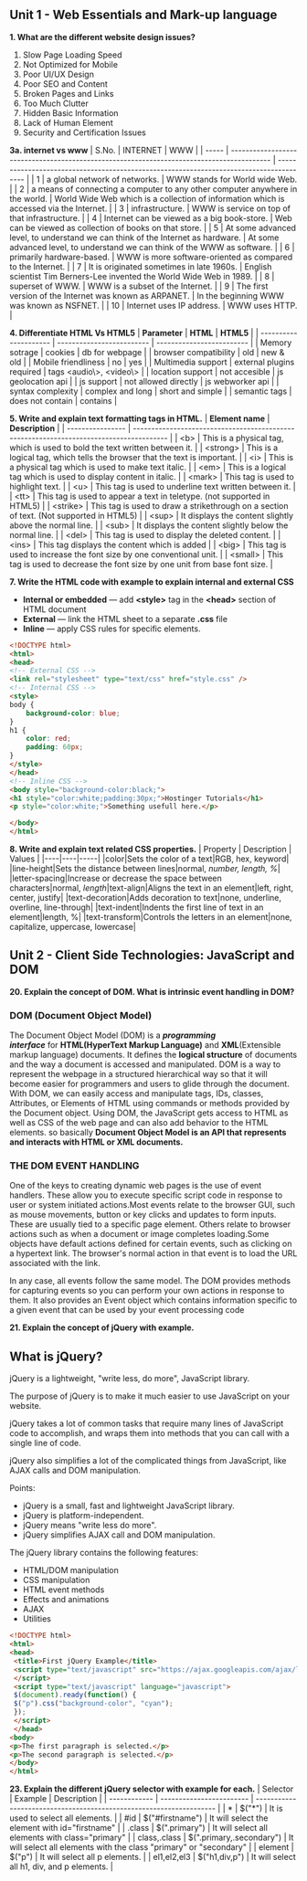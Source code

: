 ## Unit 1 - Web Essentials and Mark-up language

**1. What are the different website design issues?**
1. Slow Page Loading Speed
2. Not Optimized for Mobile
3. Poor UI/UX Design
4. Poor SEO and Content
5. Broken Pages and Links
6. Too Much Clutter
7. Hidden Basic Information
8. Lack of Human Element
9. Security and Certification Issues

**3a. internet vs www**
| S.No. | INTERNET                                                                                  | WWW                                                                                     |
| ----- | ----------------------------------------------------------------------------------------- | --------------------------------------------------------------------------------------- |
| 1     |  a global network of networks.                                                 | WWW stands for World wide Web.                                                          |
| 2     |  a means of connecting a computer to any other computer anywhere in the world. | World Wide Web which is a collection of information which is accessed via the Internet. |
| 3     |  infrastructure.                                                               | WWW is service on top of that infrastructure.                                           |
| 4     | Internet can be viewed as a big book-store.                                               | Web can be viewed as collection of books on that store.                                 |
| 5     | At some advanced level, to understand we can think of the Internet as hardware.           | At some advanced level, to understand we can think of the WWW as software.              |
| 6     |  primarily hardware-based.                                                     | WWW is more software-oriented as compared to the Internet.                              |
| 7     | It is originated sometimes in late 1960s.                                                 | English scientist Tim Berners-Lee invented the World Wide Web in 1989.                  |
| 8     |  superset of WWW.                                                              | WWW is a subset of the Internet.                                                        |
| 9     | The first version of the Internet was known as ARPANET.                                   | In the beginning WWW was known as NSFNET.                                               |
| 10    | Internet uses IP address.                                                                 | WWW uses HTTP.                                                                          |



**4. Differentiate HTML Vs HTML5**
| **Parameter**         | **HTML**                  | **HTML5**                 |
| --------------------- | ------------------------- | ------------------------- |
| Memory sotrage        | cookies                   | db for webpage            |
| browser compatibility | old                       | new & old                 |
| Mobile friendliness   | no                        | yes                       |
| Multimedia support    | external plugins required | tags \<audio\\>, \<video\\> |
| location support      | not accesible             | js geolocation api        |
| js support            | not allowed directly      | js webworker api          |
| syntax complexity     | complex and long          | short and simple          |
| semantic tags         | does not contain          | contains                  |

**5. Write and explain text formatting tags in HTML.**
| **Element name** | **Description**                                                                         |
| ---------------- | --------------------------------------------------------------------------------------- |
|  <b\>              | This is a physical tag, which is used to bold the text written between it.              |
|  <strong\>         | This is a logical tag, which tells the browser that the text is important.              |
|  <i\>              | This is a physical tag which is used to make text italic.                               |
|  <em\>             | This is a logical tag which is used to display content in italic.                       |
|  <mark\>           | This tag is used to highlight text.                                                     |
|  <u\>              | This tag is used to underline text written between it.                                  |
|  <tt\>             | This tag is used to appear a text in teletype. (not supported in HTML5)                 |
|  <strike\>         | This tag is used to draw a strikethrough on a section of text. (Not supported in HTML5) |
|  <sup\>            | It displays the content slightly above the normal line.                                 |
|  <sub\>            | It displays the content slightly below the normal line.                                 |
|  <del\>            | This tag is used to display the deleted content.                                        |
|  <ins\>            | This tag displays the content which is added                                            |
|  <big\>            | This tag is used to increase the font size by one conventional unit.                    |
| <small\>          | This tag is used to decrease the font size by one unit from base font size.             |

**7. Write the HTML code with example to explain internal and external CSS**

-   **Internal or embedded** ⁠— add **<style\>** tag in the **<head\>** section of HTML document
-   **External** ⁠— link the HTML sheet to a separate **.css** file
-   **Inline** ⁠— apply CSS rules for specific elements.

```html
<!DOCTYPE html>
<html>
<head>
<!-- External CSS -->
<link rel="stylesheet" type="text/css" href="style.css" /> 
<!-- Internal CSS -->
<style>
body {
    background-color: blue;
}
h1 {
    color: red;
    padding: 60px;
} 
</style>
</head>
<!-- Inline CSS -->
<body style="background-color:black;">
<h1 style="color:white;padding:30px;">Hostinger Tutorials</h1>
<p style="color:white;">Something usefull here.</p>

</body>
</html>
```

**8. Write and explain text related CSS properties.**
| Property | Description | Values |
|----|----|-----|
|color|Sets the color of a text|RGB, hex, keyword|
|line-height|Sets the distance between lines|normal, _number, length, %_|
|letter-spacing|Increase or decrease the space between characters|normal, _length_|text-align|Aligns the text in an element|left, right, center, justify|
|text-decoration|Adds decoration to text|none, underline, overline, line-through|
|text-indent|Indents the first line of text in an element|length, %|
|text-transform|Controls the letters in an element|none, capitalize, uppercase, lowercase|

## Unit 2 - Client Side Technologies: JavaScript and DOM

**20. Explain the concept of DOM. What is intrinsic event handling in DOM?**

### DOM (Document Object Model)

The Document Object Model (DOM) is a _**programming interface**_ for **HTML(HyperText Markup Language)** and **XML**(Extensible markup language) documents. It defines the **logical structure** of documents and the way a document is accessed and manipulated.
DOM is a way to represent the webpage in a structured hierarchical way so that it will become easier for programmers and users to glide through the document. With DOM, we can easily access and manipulate tags, IDs, classes, Attributes, or Elements of HTML using commands or methods provided by the Document object. Using DOM, the JavaScript gets access to HTML as well as CSS of the web page and can also add behavior to the HTML elements. so basically **Document Object Model is an API that represents and interacts with HTML or XML documents.**

### **THE DOM EVENT HANDLING**

One of the keys to creating dynamic web pages is the use of event handlers. These allow you to execute specific script code in response to user or system initiated actions.Most events relate to the browser GUI, such as mouse movements, button or key clicks and updates to form inputs. These are usually tied to a specific page element. Others relate to browser actions such as when a document or image completes loading.Some objects have default actions defined for certain events, such as clicking on a hypertext link. The browser's normal action in that event is to load the URL associated with the link.

In any case, all events follow the same model. The DOM provides methods for capturing events so you can perform your own actions in response to them. It also provides an Event object which contains information specific to a given event that can be used by your event processing code

**21. Explain the concept of jQuery with example.**
## What is jQuery?

jQuery is a lightweight, "write less, do more", JavaScript library.

The purpose of jQuery is to make it much easier to use JavaScript on your website.

jQuery takes a lot of common tasks that require many lines of JavaScript code to accomplish, and wraps them into methods that you can call with a single line of code.

jQuery also simplifies a lot of the complicated things from JavaScript, like AJAX calls and DOM manipulation.

Points:
-   jQuery is a small, fast and lightweight JavaScript library.
-   jQuery is platform-independent.
-   jQuery means "write less do more".
-   jQuery simplifies AJAX call and DOM manipulation.

The jQuery library contains the following features:

-   HTML/DOM manipulation
-   CSS manipulation
-   HTML event methods
-   Effects and animations
-   AJAX
-   Utilities

```html 
<!DOCTYPE html>  
<html>  
<head>  
 <title>First jQuery Example</title>  
 <script type="text/javascript" src="https://ajax.googleapis.com/ajax/libs/jquery/2.1.3/jquery.min.js">  
 </script>  
 <script type="text/javascript" language="javascript">  
 $(document).ready(function() {  
 $("p").css("background-color", "cyan");  
 });  
 </script>  
 </head>  
<body>  
<p>The first paragraph is selected.</p>  
<p>The second paragraph is selected.</p>  
</body>  
</html>  
```

**23. Explain the different jQuery selector with example for each.**
| Selector     | Example                  | Description                                                         |
| ------------ | ------------------------ | ------------------------------------------------------------------- |
| \*            | $("\*")                   | It is used to select all elements.                                  |
| \#id          | $("#firstname")          | It will select the element with id="firstname"                      |
| .class       | $(".primary")            | It will select all elements with class="primary"                    |
| class,.class | $(".primary,.secondary") | It will select all elements with the class "primary" or "secondary" |
| element      | $("p")                   | It will select all p elements.                                      |
| el1,el2,el3  | $("h1,div,p")            | It will select all h1, div, and p elements.                         |

